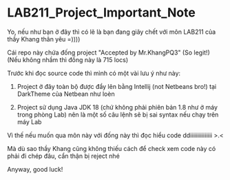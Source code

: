 # LAB211_Project_Important_Note

Yo, nếu như bạn ở đây thì có lẽ là bạn đang giãy chết với môn LAB211 của thầy Khang thân yêu =))))

Cái repo này chứa đống project "Accepted by Mr.KhangPQ3" (So legit!) (Nếu không nhầm thì đống này là 715 locs)

Trước khi đọc source code thì mình có một vài lưu ý như này:
1. Project ở đây toàn bộ được đẩy lên bằng Intellij (not Netbeans bro!) tại DarkTheme của Netbean như loèn 

2. Project sử dụng Java JDK 18 (chứ không phải phiên bản 1.8 như ở máy trong phòng Lab) nên là một số câu lệnh sẽ bị sai syntax nếu chạy trên máy Lab

Vì thế nếu muốn qua môn này với đống này thì đọc hiểu code ddiiiiiiiiiiiiiii >.<

Mà dù sao thầy Khang cũng không thiếu cách để check xem code này có phải đi chép đâu, cẩn thận bị reject nhé

Anyway, good luck!

